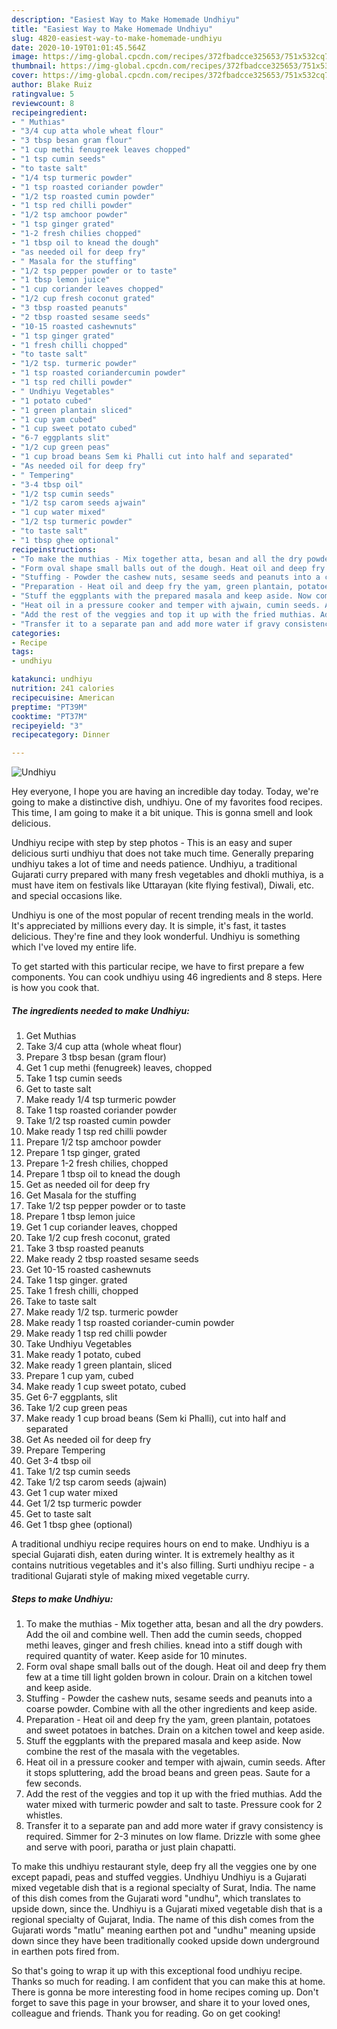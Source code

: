 ```yaml
---
description: "Easiest Way to Make Homemade Undhiyu"
title: "Easiest Way to Make Homemade Undhiyu"
slug: 4820-easiest-way-to-make-homemade-undhiyu
date: 2020-10-19T01:01:45.564Z
image: https://img-global.cpcdn.com/recipes/372fbadcce325653/751x532cq70/undhiyu-recipe-main-photo.jpg
thumbnail: https://img-global.cpcdn.com/recipes/372fbadcce325653/751x532cq70/undhiyu-recipe-main-photo.jpg
cover: https://img-global.cpcdn.com/recipes/372fbadcce325653/751x532cq70/undhiyu-recipe-main-photo.jpg
author: Blake Ruiz
ratingvalue: 5
reviewcount: 8
recipeingredient:
- " Muthias"
- "3/4 cup atta whole wheat flour"
- "3 tbsp besan gram flour"
- "1 cup methi fenugreek leaves chopped"
- "1 tsp cumin seeds"
- "to taste salt"
- "1/4 tsp turmeric powder"
- "1 tsp roasted coriander powder"
- "1/2 tsp roasted cumin powder"
- "1 tsp red chilli powder"
- "1/2 tsp amchoor powder"
- "1 tsp ginger grated"
- "1-2 fresh chilies chopped"
- "1 tbsp oil to knead the dough"
- "as needed oil for deep fry"
- " Masala for the stuffing"
- "1/2 tsp pepper powder or to taste"
- "1 tbsp lemon juice"
- "1 cup coriander leaves chopped"
- "1/2 cup fresh coconut grated"
- "3 tbsp roasted peanuts"
- "2 tbsp roasted sesame seeds"
- "10-15 roasted cashewnuts"
- "1 tsp ginger grated"
- "1 fresh chilli chopped"
- "to taste salt"
- "1/2 tsp. turmeric powder"
- "1 tsp roasted coriandercumin powder"
- "1 tsp red chilli powder"
- " Undhiyu Vegetables"
- "1 potato cubed"
- "1 green plantain sliced"
- "1 cup yam cubed"
- "1 cup sweet potato cubed"
- "6-7 eggplants slit"
- "1/2 cup green peas"
- "1 cup broad beans Sem ki Phalli cut into half and separated"
- "As needed oil for deep fry"
- " Tempering"
- "3-4 tbsp oil"
- "1/2 tsp cumin seeds"
- "1/2 tsp carom seeds ajwain"
- "1 cup water mixed"
- "1/2 tsp turmeric powder"
- "to taste salt"
- "1 tbsp ghee optional"
recipeinstructions:
- "To make the muthias - Mix together atta, besan and all the dry powders. Add the oil and combine well. Then add the cumin seeds, chopped methi leaves, ginger and fresh chilies. knead into a stiff dough with required quantity of water. Keep aside for 10 minutes."
- "Form oval shape small balls out of the dough. Heat oil and deep fry them few at a time till light golden brown in colour. Drain on a kitchen towel and keep aside."
- "Stuffing - Powder the cashew nuts, sesame seeds and peanuts into a coarse powder. Combine with all the other ingredients and keep aside."
- "Preparation - Heat oil and deep fry the yam, green plantain, potatoes and sweet potatoes in batches. Drain on a kitchen towel and keep aside."
- "Stuff the eggplants with the prepared masala and keep aside. Now combine the rest of the masala with the vegetables."
- "Heat oil in a pressure cooker and temper with ajwain, cumin seeds. After it stops spluttering, add the broad beans and green peas. Saute for a few seconds."
- "Add the rest of the veggies and top it up with the fried muthias. Add the water mixed with turmeric powder and salt to taste. Pressure cook for 2 whistles."
- "Transfer it to a separate pan and add more water if gravy consistency is required. Simmer for 2-3 minutes on low flame. Drizzle with some ghee and serve with poori, paratha or just plain chapatti."
categories:
- Recipe
tags:
- undhiyu

katakunci: undhiyu 
nutrition: 241 calories
recipecuisine: American
preptime: "PT39M"
cooktime: "PT37M"
recipeyield: "3"
recipecategory: Dinner

---
```



![Undhiyu](https://img-global.cpcdn.com/recipes/372fbadcce325653/751x532cq70/undhiyu-recipe-main-photo.jpg)

Hey everyone, I hope you are having an incredible day today. Today, we're going to make a distinctive dish, undhiyu. One of my favorites food recipes. This time, I am going to make it a bit unique. This is gonna smell and look delicious.

Undhiyu recipe with step by step photos - This is an easy and super delicious surti undhiyu that does not take much time. Generally preparing undhiyu takes a lot of time and needs patience. Undhiyu, a traditional Gujarati curry prepared with many fresh vegetables and dhokli muthiya, is a must have item on festivals like Uttarayan (kite flying festival), Diwali, etc. and special occasions like.

Undhiyu is one of the most popular of recent trending meals in the world. It's appreciated by millions every day. It is simple, it's fast, it tastes delicious. They're fine and they look wonderful. Undhiyu is something which I've loved my entire life.


To get started with this particular recipe, we have to first prepare a few components. You can cook undhiyu using 46 ingredients and 8 steps. Here is how you cook that.

<!--inarticleads1-->

##### The ingredients needed to make Undhiyu:

1. Get  Muthias
1. Take 3/4 cup atta (whole wheat flour)
1. Prepare 3 tbsp besan (gram flour)
1. Get 1 cup methi (fenugreek) leaves, chopped
1. Take 1 tsp cumin seeds
1. Get to taste salt
1. Make ready 1/4 tsp turmeric powder
1. Take 1 tsp roasted coriander powder
1. Take 1/2 tsp roasted cumin powder
1. Make ready 1 tsp red chilli powder
1. Prepare 1/2 tsp amchoor powder
1. Prepare 1 tsp ginger, grated
1. Prepare 1-2 fresh chilies, chopped
1. Prepare 1 tbsp oil to knead the dough
1. Get as needed oil for deep fry
1. Get  Masala for the stuffing
1. Take 1/2 tsp pepper powder or to taste
1. Prepare 1 tbsp lemon juice
1. Get 1 cup coriander leaves, chopped
1. Take 1/2 cup fresh coconut, grated
1. Take 3 tbsp roasted peanuts
1. Make ready 2 tbsp roasted sesame seeds
1. Get 10-15 roasted cashewnuts
1. Take 1 tsp ginger. grated
1. Take 1 fresh chilli, chopped
1. Take to taste salt
1. Make ready 1/2 tsp. turmeric powder
1. Make ready 1 tsp roasted coriander-cumin powder
1. Make ready 1 tsp red chilli powder
1. Take  Undhiyu Vegetables
1. Make ready 1 potato, cubed
1. Make ready 1 green plantain, sliced
1. Prepare 1 cup yam, cubed
1. Make ready 1 cup sweet potato, cubed
1. Get 6-7 eggplants, slit
1. Take 1/2 cup green peas
1. Make ready 1 cup broad beans (Sem ki Phalli), cut into half and separated
1. Get As needed oil for deep fry
1. Prepare  Tempering
1. Get 3-4 tbsp oil
1. Take 1/2 tsp cumin seeds
1. Take 1/2 tsp carom seeds (ajwain)
1. Get 1 cup water mixed
1. Get 1/2 tsp turmeric powder
1. Get to taste salt
1. Get 1 tbsp ghee (optional)


A traditional undhiyu recipe requires hours on end to make. Undhiyu is a special Gujarati dish, eaten during winter. It is extremely healthy as it contains nutritious vegetables and it&#39;s also filling. Surti undhiyu recipe - a traditional Gujarati style of making mixed vegetable curry. 

<!--inarticleads2-->

##### Steps to make Undhiyu:

1. To make the muthias - Mix together atta, besan and all the dry powders. Add the oil and combine well. Then add the cumin seeds, chopped methi leaves, ginger and fresh chilies. knead into a stiff dough with required quantity of water. Keep aside for 10 minutes.
1. Form oval shape small balls out of the dough. Heat oil and deep fry them few at a time till light golden brown in colour. Drain on a kitchen towel and keep aside.
1. Stuffing - Powder the cashew nuts, sesame seeds and peanuts into a coarse powder. Combine with all the other ingredients and keep aside.
1. Preparation - Heat oil and deep fry the yam, green plantain, potatoes and sweet potatoes in batches. Drain on a kitchen towel and keep aside.
1. Stuff the eggplants with the prepared masala and keep aside. Now combine the rest of the masala with the vegetables.
1. Heat oil in a pressure cooker and temper with ajwain, cumin seeds. After it stops spluttering, add the broad beans and green peas. Saute for a few seconds.
1. Add the rest of the veggies and top it up with the fried muthias. Add the water mixed with turmeric powder and salt to taste. Pressure cook for 2 whistles.
1. Transfer it to a separate pan and add more water if gravy consistency is required. Simmer for 2-3 minutes on low flame. Drizzle with some ghee and serve with poori, paratha or just plain chapatti.


To make this undhiyu restaurant style, deep fry all the veggies one by one except papadi, peas and stuffed veggies. Undhiyu Undhiyu is a Gujarati mixed vegetable dish that is a regional specialty of Surat, India. The name of this dish comes from the Gujarati word &#34;undhu&#34;, which translates to upside down, since the. Undhiyu is a Gujarati mixed vegetable dish that is a regional specialty of Gujarat, India. The name of this dish comes from the Gujarati words &#34;matlu&#34; meaning earthen pot and &#34;undhu&#34; meaning upside down since they have been traditionally cooked upside down underground in earthen pots fired from. 

So that's going to wrap it up with this exceptional food undhiyu recipe. Thanks so much for reading. I am confident that you can make this at home. There is gonna be more interesting food in home recipes coming up. Don't forget to save this page in your browser, and share it to your loved ones, colleague and friends. Thank you for reading. Go on get cooking!
